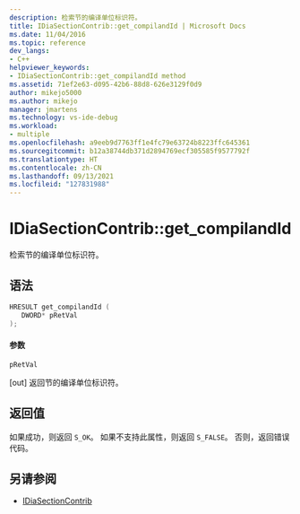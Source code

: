 ```yaml
---
description: 检索节的编译单位标识符。
title: IDiaSectionContrib::get_compilandId | Microsoft Docs
ms.date: 11/04/2016
ms.topic: reference
dev_langs:
- C++
helpviewer_keywords:
- IDiaSectionContrib::get_compilandId method
ms.assetid: 71ef2e63-d095-42b6-88d8-626e3129f0d9
author: mikejo5000
ms.author: mikejo
manager: jmartens
ms.technology: vs-ide-debug
ms.workload:
- multiple
ms.openlocfilehash: a9eeb9d7763ff1e4fc79e63724b8223ffc645361
ms.sourcegitcommit: b12a38744db371d2894769ecf305585f9577792f
ms.translationtype: HT
ms.contentlocale: zh-CN
ms.lasthandoff: 09/13/2021
ms.locfileid: "127831988"
---
```

# <a name="idiasectioncontribget_compilandid"></a>IDiaSectionContrib::get_compilandId
检索节的编译单位标识符。

## <a name="syntax"></a>语法

```C++
HRESULT get_compilandId ( 
   DWORD* pRetVal
);
```

#### <a name="parameters"></a>参数
 `pRetVal`

[out] 返回节的编译单位标识符。

## <a name="return-value"></a>返回值
 如果成功，则返回 `S_OK`。 如果不支持此属性，则返回 `S_FALSE`。 否则，返回错误代码。

## <a name="see-also"></a>另请参阅
- [IDiaSectionContrib](../../debugger/debug-interface-access/idiasectioncontrib.md)
